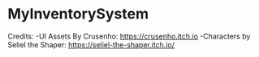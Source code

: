 # MyInventorySystem

Credits:
-UI Assets By Crusenho: https://crusenho.itch.io
-Characters by Seliel the Shaper: https://seliel-the-shaper.itch.io/
